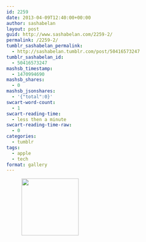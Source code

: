 ```yaml
---
id: 2259
date: 2013-04-09T12:40:00+00:00
author: sashabelan
layout: post
guid: http://www.sashabelan.com/2259-2/
permalink: /2259-2/
tumblr_sashabelan_permalink:
  - http://sashabelan.tumblr.com/post/50416573247
tumblr_sashabelan_id:
  - 50416573247
mashsb_timestamp:
  - 1470994690
mashsb_shares:
  - 0
mashsb_jsonshares:
  - '{"total":0}'
swcart-word-count:
  - 1
swcart-reading-time:
  - less then a minute
swcart-reading-time-raw:
  - 0
categories:
  - tumblr
tags:
  - apple
  - tech
format: gallery
---
```

<div id='gallery-294' class='gallery galleryid-2259 gallery-columns-3 gallery-size-thumbnail'>
  <figure class='gallery-item'> 
  
  <div class='gallery-icon landscape'>
    <a href='http://www.sashabelan.ru/2259-2/attachment/2260/'><img width="150" height="150" src="http://www.sashabelan.ru/wp-content/uploads/2013/04/tumblr_mmsgjlVD661qarj97o1_500-150x150.jpg" class="attachment-thumbnail size-thumbnail" alt="" /></a>
  </div></figure>
</div>